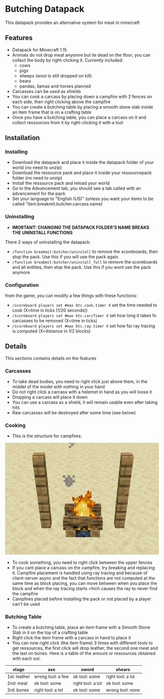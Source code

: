 # Butching Datapack

This datapack provides an alternative system for meat in minecraft

## Features
* Datapack for Minecraft 1.15
* Animals do not drop meat anyomre but lie dead on the floor, you can collect the body by right-clicking it. Currently included:
   * cows
   * pigs
   * sheeps (wool is still dropped on kill)
   * bears
   * pandas, llamas and horses planned
* Carcasses can be used as shields
* You can cook a carcass by placing down a campfire with 2 fences on each side, then right clicking above the campfire
* You can create a butching table by placing a smooth stone slab inside an item frame that is on a crafting table
* Once you have a butching table, you can place a carcass on it and collect ressources from it by right-clicking it with a tool

## Installation
### Installing
* Download the datapack and place it inside the datapack folder of your world (no need to unzip)
* Download the ressource pack and place it inside your ressourcepack folder (no need to unzip)
* Install the ressource pack and reload your world
* Go to the Advancement tab, you should see a tab called <Installed Datapacks> with an advancement for the pack
* Set your language to "English (US)" (unless you want your items to be called "item.breakmit.butcher.carcass.name)
### Uninstalling
  * __IMORTANT: CHANGING THE DATAPACK FOLDER'S NAME BREAKS THE UNINSTALL FUNCTIONS__
  
There 2 ways of uninstalling the datapack:
* ```/function breakmit:butcher/uninstall``` to remove the scoreboards, then stop the pack. Use this if you will use the pack again.
* ```/function breabmit:butcher/uninstall_full``` to remove the scoreboards and all entities, then stop the pack. Use this if you wont use the pack anymore
### Configuration
from the game, you can modify a few things with these functions:
* `/scoreboard players set #max btc.cook.timer X` set the time needed to cook (X=time in ticks (1/20 seconds))
* `/scoreboard players set #max btc.carcTimer X` set how long it takes fo carcasses to be removed (X=time in ticks)
* `/scoreboard players set #max btc.ray.timer X` set how far ray tracing is computed (X=distance in 1/2 blocks)

## Details
This sections contains details on the features
### Carcasses
 * To take dead bodies, you need to right click just above them, in the middel of the model with nothing in your hand
 * Do not right click a carcass with a helemet in hand as you will loose it
 * Dropping a carcass will place it down
 * You can use a carcass as a shield, it will remain usable even after taking hits
 * Raw carcasses will be destroyed after some time (see below)
### Cooking
* This is the structure for campfires:

![](https://github.com/Breakmit/Datapacks/blob/master/Butching/examples/campfire.png)

* To cook something, you need to right click between the upper fences
* If you cant place a carcass on the campfire, try breaking and replacing it. Campfire placement is handled using ray tracing and because of client-server async and the fact that functions are not computed at the same time as block placing, you can move between when you place the block and when the ray tracing starts <hich causes the ray to never find the campfire
* Campfires placed before installing the pack or not placed by a player can't be used
### Butching Table
* To create a butching table, place an item frame with a Smooth Stone Slab in it on the top of a crafting table
* Right click the item frame with a carcass in hand to place it
* You can now right click (the item frame) 3 times with different tools to get ressources, the first click will drop leather, the second one meat and the last on bones. Here is a table of the amount or ressources obtained with each ool:

stage|axe|sword|shears
--|---|-----|----- 
1st: leather|wrong tool: a few|ok tool: some|right tool: a lot
2nd: meat|ok tool: some|right tool: a lot|ok tool: some
3rd: bones|right tool: a lot|ok tool: some|wrong tool: none

